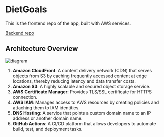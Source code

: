 # DietGoals

This is the frontend repo of the app, built with AWS services.

[Backend repo](https://github.com/thejwuscript/dietgoals-api)

## Architecture Overview

![diagram](https://github.com/thejwuscript/dietgoals/assets/88938117/43c6cd07-7d05-465f-8605-5a1883ecddda)

1. **Amazon CloudFront**: A content delivery network (CDN) that serves objects from S3 by caching frequently accessed content at edge locations, thereby reducing latency and data transfer costs.
2. **Amazon S3**: A highly scalable and secured object storage service.
3. **AWS** **Certificate Manager**: Provides TLS/SSL certificate for HTTPS connection.
4. **AWS IAM**: Manages access to AWS resources by creating policies and attaching them to IAM identities.
5. **DNS Hosting**: A service that points a custom domain name to an IP address or another domain name. 
6. **GitHub Actions**: A CI/CD platform that allows developers to automate build, test, and deployment tasks.
